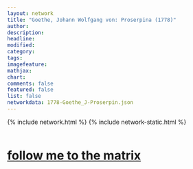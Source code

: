 ```yaml
---
layout: network
title: "Goethe, Johann Wolfgang von: Proserpina (1778)"
author:
description:
headline:
modified:
category:
tags: 
imagefeature: 
mathjax: 
chart: 
comments: false
featured: false
list: false
networkdata: 1778-Goethe_J-Proserpin.json
---
```

{% include network.html %}
{% include network-static.html %}
<div class="row">
  <div class="small-5 small-centered columns"><a href="/matrix356"><h1>follow me to the matrix</h1></a>
</div>
</div>
